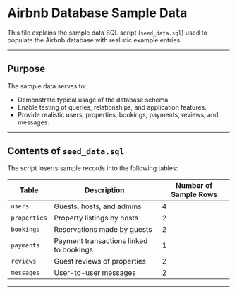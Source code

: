# Airbnb Database Sample Data

This file explains the sample data SQL script (`seed_data.sql`) used to populate the Airbnb database with realistic example entries.

---

## Purpose

The sample data serves to:

- Demonstrate typical usage of the database schema.
- Enable testing of queries, relationships, and application features.
- Provide realistic users, properties, bookings, payments, reviews, and messages.

---

## Contents of `seed_data.sql`

The script inserts sample records into the following tables:

| Table      | Description                              | Number of Sample Rows |
|------------|------------------------------------------|----------------------|
| `users`    | Guests, hosts, and admins                 | 4                    |
| `properties` | Property listings by hosts               | 2                    |
| `bookings` | Reservations made by guests                | 2                    |
| `payments` | Payment transactions linked to bookings   | 1                    |
| `reviews`  | Guest reviews of properties                | 2                    |
| `messages` | User-to-user messages                       | 2                    |

---
